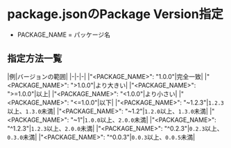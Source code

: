 # package.jsonのPackage Version指定

* PACKAGE_NAME = パッケージ名

## 指定方法一覧

|例|バージョンの範囲|
|-|-|-|
|"<PACKAGE_NAME>": "1.0.0"|完全一致|
|"<PACKAGE_NAME>": ">1.0.0"|より大きい|
|"<PACKAGE_NAME>": ">=1.0.0"|以上|
|"<PACKAGE_NAME>": "<1.0.0"|より小さい|
|"<PACKAGE_NAME>": "<=1.0.0"|以下|
|"<PACKAGE_NAME>": "~1.2.3"|`1.2.3`以上、`1.3.0`未満|
|"<PACKAGE_NAME>": "~1.2"|`1.2.0`以上、`1.3.0`未満|
|"<PACKAGE_NAME>": "~1"|`1.0.0`以上、`2.0.0`未満|
|"<PACKAGE_NAME>": "^1.2.3"|`1.2.3`以上、`2.0.0`未満|
|"<PACKAGE_NAME>": "^0.2.3"|`0.2.3`以上、`0.3.0`未満|
|"<PACKAGE_NAME>": "^0.0.3"|`0.0.3`以上、`0.0.5`未満|
